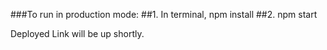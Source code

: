 ###To run in production mode:
##1. In terminal, npm install
##2. npm start

Deployed Link will be up shortly.

